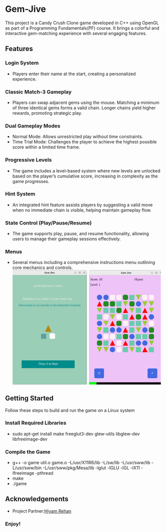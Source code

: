 # Gem-Jive
This project is a Candy Crush Clone game developed in C++ using OpenGL as part of a Programming Fundamentals(PF) course. It brings a colorful and interactive gem-matching experience with several engaging features.
## Features
### Login System
- Players enter their name at the start, creating a personalized experience.
### Classic Match-3 Gameplay
- Players can swap adjacent gems using the mouse. Matching a minimum of three identical gems forms a valid chain. Longer chains yield higher rewards, promoting strategic play.
### Dual Gameplay Modes
- Normal Mode: Allows unrestricted play without time constraints.
- Time Trial Mode: Challenges the player to achieve the highest possible score within a limited time frame.
### Progressive Levels
- The game includes a level-based system where new levels are unlocked based on the player’s cumulative score, increasing in complexity as the game progresses.
### Hint System
- An integrated hint feature assists players by suggesting a valid move when no immediate chain is visible, helping maintain gameplay flow.
### State Control (Play/Pause/Resume)
- The game  supports play, pause, and resume functionality, allowing users to manage their gameplay sessions effectively.
### Menus
- Several menus including a comprehensive instructions menu outlining core mechanics and controls.
![Game UI](https://github.com/ImamaSarwar/Gem-Jive_Candy-Crush-Clone-Game/raw/f29c5428e1ea60fd3f08874c81d9bce9bbb90875/Game%20UI.png)
## Getting Started
Follow these steps to build and run the game on a Linux system
### Install Required Libraries 
- sudo apt-get install make freeglut3-dev glew-utils libglew-dev libfreeimage-dev
### Compile the Game
- g++ -o game util.o game.o \-L/usr/X11R6/lib -L/sw/lib -L/usr/sww/lib -L/usr/sww/bin -L/usr/sww/pkg/Mesa/lib \-lglut -lGLU -lGL -lX11 -lfreeimage -pthread
- make
- ./game
## Acknowledgements
- Project Partner:[Hiyam Rehan](https://github.com/hiyamrehan)
### Enjoy!
